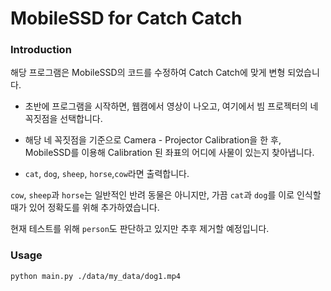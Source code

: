 # MobileSSD for Catch Catch



### Introduction

해당 프로그램은 MobileSSD의 코드를 수정하여 Catch Catch에 맞게 변형 되었습니다.



- 초반에 프로그램을 시작하면, 웹캠에서 영상이 나오고, 여기에서 빔 프로젝터의 네 꼭짓점을 선택합니다. 

- 해당 네 꼭짓점을 기준으로 Camera - Projector Calibration을 한 후, MobileSSD를 이용해 Calibration 된 좌표의 어디에 사물이 있는지 찾아냅니다.

- `cat`, `dog`, `sheep`, `horse`,`cow`라면 출력합니다. 



`cow`, `sheep`과 `horse`는 일반적인 반려 동물은 아니지만, 가끔 `cat`과 `dog`를 이로 인식할 때가 있어 정확도를 위해 추가하였습니다.

 현재 테스트를 위해 `person`도 판단하고 있지만 추후 제거할 예정입니다.



### Usage

```
python main.py ./data/my_data/dog1.mp4
```



